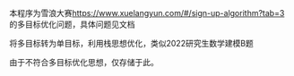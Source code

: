 本程序为雪浪大赛<https://www.xuelangyun.com/#/sign-up-algorithm?tab=3>的多目标优化问题，具体问题见文档

将多目标转为单目标，利用栈思想优化，类似2022研究生数学建模B题

由于不符合多目标优化思想，仅存储于此。